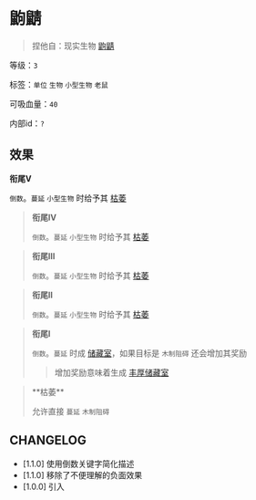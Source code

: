 # 鼩鼱

> 捏他自：现实生物 [鼩鼱](https://www.bilibili.com/video/BV1TT4y1c7kM)

等级：`3`

标签：`单位` `生物` `小型生物` `老鼠`

可吸血量：`40`

内部id：`?`

## 效果

**衔尾V**
 
`倒数`。`蔓延` `小型生物` 时给予其 [枯萎]()

> **衔尾IV**
>
> `倒数`。`蔓延` `小型生物` 时给予其 [枯萎]()

> **衔尾III**
>
> `倒数`。`蔓延` `小型生物` 时给予其 [枯萎]()

> **衔尾II**
>
> `倒数`。`蔓延` `小型生物` 时给予其 [枯萎]()

> **衔尾I**
>
> `倒数`。`蔓延` 时成 [储藏室](储藏室.md)，如果目标是 `木制阻碍` 还会增加其奖励
>> 增加奖励意味着生成 [丰厚储藏室](丰厚储藏室.md)

<blockquote>
**枯萎**

允许直接 `蔓延` `木制阻碍`
</blockquote>

## CHANGELOG

- [1.1.0] 使用倒数关键字简化描述
- [1.1.0] 移除了不便理解的负面效果
- [1.0.0] 引入
